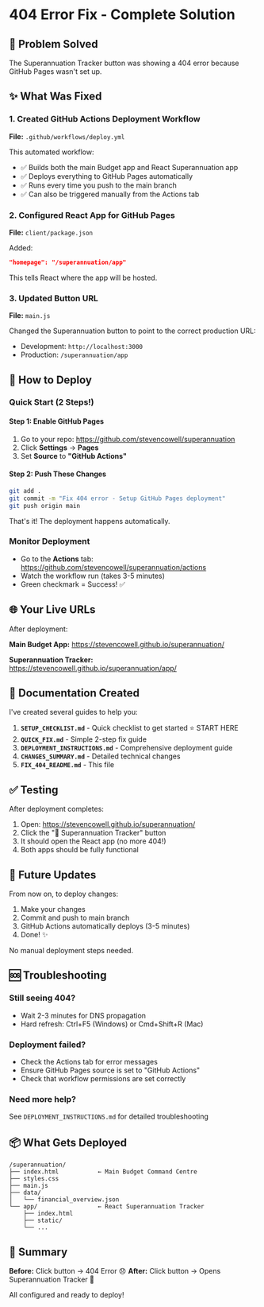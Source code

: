 # 404 Error Fix - Complete Solution

## 🎯 Problem Solved
The Superannuation Tracker button was showing a 404 error because GitHub Pages wasn't set up.

## ✨ What Was Fixed

### 1. Created GitHub Actions Deployment Workflow
**File:** `.github/workflows/deploy.yml`

This automated workflow:
- ✅ Builds both the main Budget app and React Superannuation app
- ✅ Deploys everything to GitHub Pages automatically
- ✅ Runs every time you push to the main branch
- ✅ Can also be triggered manually from the Actions tab

### 2. Configured React App for GitHub Pages
**File:** `client/package.json`

Added:
```json
"homepage": "/superannuation/app"
```

This tells React where the app will be hosted.

### 3. Updated Button URL
**File:** `main.js`

Changed the Superannuation button to point to the correct production URL:
- Development: `http://localhost:3000`
- Production: `/superannuation/app`

## 🚀 How to Deploy

### Quick Start (2 Steps!)

#### Step 1: Enable GitHub Pages
1. Go to your repo: https://github.com/stevencowell/superannuation
2. Click **Settings** → **Pages**
3. Set **Source** to **"GitHub Actions"**

#### Step 2: Push These Changes
```bash
git add .
git commit -m "Fix 404 error - Setup GitHub Pages deployment"
git push origin main
```

That's it! The deployment happens automatically.

### Monitor Deployment
- Go to the **Actions** tab: https://github.com/stevencowell/superannuation/actions
- Watch the workflow run (takes 3-5 minutes)
- Green checkmark = Success! ✅

## 🌐 Your Live URLs

After deployment:

**Main Budget App:**
https://stevencowell.github.io/superannuation/

**Superannuation Tracker:**
https://stevencowell.github.io/superannuation/app/

## 📝 Documentation Created

I've created several guides to help you:

1. **`SETUP_CHECKLIST.md`** - Quick checklist to get started ⭐ START HERE
2. **`QUICK_FIX.md`** - Simple 2-step fix guide
3. **`DEPLOYMENT_INSTRUCTIONS.md`** - Comprehensive deployment guide
4. **`CHANGES_SUMMARY.md`** - Detailed technical changes
5. **`FIX_404_README.md`** - This file

## ✅ Testing

After deployment completes:

1. Open: https://stevencowell.github.io/superannuation/
2. Click the "🏦 Superannuation Tracker" button
3. It should open the React app (no more 404!)
4. Both apps should be fully functional

## 🔄 Future Updates

From now on, to deploy changes:

1. Make your changes
2. Commit and push to main branch
3. GitHub Actions automatically deploys (3-5 minutes)
4. Done! ✨

No manual deployment steps needed.

## 🆘 Troubleshooting

### Still seeing 404?
- Wait 2-3 minutes for DNS propagation
- Hard refresh: Ctrl+F5 (Windows) or Cmd+Shift+R (Mac)

### Deployment failed?
- Check the Actions tab for error messages
- Ensure GitHub Pages source is set to "GitHub Actions"
- Check that workflow permissions are set correctly

### Need more help?
See `DEPLOYMENT_INSTRUCTIONS.md` for detailed troubleshooting

## 📦 What Gets Deployed

```
/superannuation/
├── index.html           ← Main Budget Command Centre
├── styles.css
├── main.js
├── data/
│   └── financial_overview.json
└── app/                 ← React Superannuation Tracker
    ├── index.html
    ├── static/
    └── ...
```

## 🎉 Summary

**Before:** Click button → 404 Error 😞
**After:** Click button → Opens Superannuation Tracker 🎉

All configured and ready to deploy!
